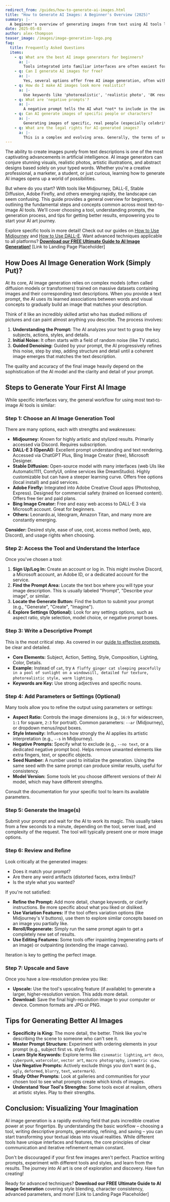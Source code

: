 ```yaml
---
redirect_from: /guides/how-to-generate-ai-images.html
title: "How to Generate AI Images: A Beginner's Overview (2025)"
summary: |-
  A beginner's overview of generating images from text using AI tools like Midjourney, DALL-E, and Stable Diffusion.
date: 2025-05-03
author: alex-thompson
teaser_image: /images/image-generation-logo.png
faq:
  title: Frequently Asked Questions
  items:
    - q: What are the best AI image generators for beginners?
      a: |-
        Tools integrated into familiar interfaces are often easiest for beginners. Bing Image Creator (powered by DALL-E 3) is free and web-based. DALL-E 3 within ChatGPT Plus is also user-friendly if you're already a subscriber. Midjourney is powerful but has a steeper learning curve due to its Discord interface.
    - q: Can I generate AI images for free?
      a: |-
        Yes, several options offer free AI image generation, often with limitations. Bing Image Creator provides free daily/weekly credits. Some Stable Diffusion interfaces can be run locally for free (requires technical setup). Many paid tools used to offer limited free trials, but availability varies.
    - q: How do I make AI images look more realistic?
      a: |-
        Use keywords like 'photorealistic', 'realistic photo', '8K resolution', 'detailed skin texture', 'cinematic lighting', 'shot on [camera type/lens]'. Specify details about lighting, camera angles (close-up, wide shot), and materials. Experiment with different models or style parameters if available.
    - q: What are 'negative prompts'?
      a: |-
        A negative prompt tells the AI what *not* to include in the image. Many tools support this (often using a '--no' parameter or a separate input box). Examples: '--no text, words, signature', '--no extra limbs, deformed hands', '--no blurry background'. This helps refine results and remove unwanted elements.
    - q: Can AI generate images of specific people or characters?
      a: |-
        Generating images of specific, real people (especially celebrities) is often restricted by AI tools due to privacy and ethical concerns. Generating copyrighted characters may also be limited or produce inconsistent results. Creating consistent original characters across multiple images requires advanced techniques like using seed numbers or specific model training.
    - q: What are the legal rights for AI-generated images?
      a: |-
        This is a complex and evolving area. Generally, the terms of service of the AI tool dictate usage rights. Some tools (like DALL-E via OpenAI) grant users broad ownership, including commercial use. Others might have restrictions. Copyright law regarding AI art is still being established globally. Always check the specific tool's terms.
---
```

The ability to create images purely from text descriptions is one of the most captivating advancements in artificial intelligence. AI image generators can conjure stunning visuals, realistic photos, artistic illustrations, and abstract designs based solely on your typed words. Whether you're a creative professional, a marketer, a student, or just curious, learning how to generate AI images opens up a world of possibilities.

But where do you start? With tools like Midjourney, DALL-E, Stable Diffusion, Adobe Firefly, and others emerging rapidly, the landscape can seem confusing. This guide provides a general overview for beginners, outlining the fundamental steps and concepts common across most text-to-image AI tools. We'll cover choosing a tool, understanding prompts, the generation process, and tips for getting better results, empowering you to start your AI art journey.

Explore specific tools in more detail! Check out our guides on [How to Use Midjourney](how-to-use-midjourney.html) and [How to Use DALL-E](how-to-use-dalle.html). Want advanced techniques applicable to all platforms? **[Download our FREE Ultimate Guide to AI Image Generation!](#)** \[Link to Landing Page Placeholder\]

## How Does AI Image Generation Work (Simply Put)?

At its core, AI image generation relies on complex models (often called diffusion models or transformers) trained on massive datasets containing images and their corresponding text descriptions. When you provide a text prompt, the AI uses its learned associations between words and visual concepts to gradually build an image that matches your description.

Think of it like an incredibly skilled artist who has studied millions of pictures and can paint almost anything you describe. The process involves:

1.  **Understanding the Prompt:** The AI analyzes your text to grasp the key subjects, actions, styles, and details.
2.  **Initial Noise:** It often starts with a field of random noise (like TV static).
3.  **Guided Denoising:** Guided by your prompt, the AI progressively refines this noise, step by step, adding structure and detail until a coherent image emerges that matches the text description.

The quality and accuracy of the final image heavily depend on the sophistication of the AI model and the clarity and detail of your prompt.

## Steps to Generate Your First AI Image

While specific interfaces vary, the general workflow for using most text-to-image AI tools is similar:

### Step 1: Choose an AI Image Generation Tool

There are many options, each with strengths and weaknesses:

*   **Midjourney:** Known for highly artistic and stylized results. Primarily accessed via Discord. Requires subscription.
*   **DALL-E 3 (OpenAI):** Excellent prompt understanding and text rendering. Accessed via ChatGPT Plus, Bing Image Creator (free), Microsoft Designer.
*   **Stable Diffusion:** Open-source model with many interfaces (web UIs like Automatic1111, ComfyUI, online services like DreamStudio). Highly customizable but can have a steeper learning curve. Offers free options (local install) and paid services.
*   **Adobe Firefly:** Integrated into Adobe Creative Cloud apps (Photoshop, Express). Designed for commercial safety (trained on licensed content). Offers free tier and paid plans.
*   **Bing Image Creator:** Free and easy web access to DALL-E 3 via Microsoft account. Great for beginners.
*   **Others:** Leonardo.ai, Ideogram, Amazon Titan, and many more are constantly emerging.

**Consider:** Desired style, ease of use, cost, access method (web, app, Discord), and usage rights when choosing.

### Step 2: Access the Tool and Understand the Interface

Once you've chosen a tool:

1.  **Sign Up/Log In:** Create an account or log in. This might involve Discord, a Microsoft account, an Adobe ID, or a dedicated account for the service.
2.  **Find the Prompt Area:** Locate the text box where you will type your image description. This is usually labeled "Prompt", "Describe your image", or similar.
3.  **Locate the Generate Button:** Find the button to submit your prompt (e.g., "Generate", "Create", "Imagine").
4.  **Explore Settings (Optional):** Look for any settings options, such as aspect ratio, style selection, model choice, or negative prompt boxes.

### Step 3: Write a Descriptive Prompt

This is the most critical step. As covered in our [guide to effective prompts](how-to-write-effective-ai-prompts.html), be clear and detailed.

*   **Core Elements:** Subject, Action, Setting, Style, Composition, Lighting, Color, Details.
*   **Example:** Instead of `cat`, try `A fluffy ginger cat sleeping peacefully in a pool of sunlight on a windowsill, detailed fur texture, photorealistic style, warm lighting`.
*   **Keywords are Key:** Use strong adjectives and specific nouns.

### Step 4: Add Parameters or Settings (Optional)

Many tools allow you to refine the output using parameters or settings:

*   **Aspect Ratio:** Controls the image dimensions (e.g., `16:9` for widescreen, `1:1` for square, `2:3` for portrait). Common parameters: `--ar` (Midjourney), or dropdown menus/input boxes.
*   **Style Intensity:** Influences how strongly the AI applies its artistic interpretation (e.g., `--s` in Midjourney).
*   **Negative Prompts:** Specify what to exclude (e.g., `--no text`, or a dedicated negative prompt box). Helps remove unwanted elements like extra fingers, text, or specific objects.
*   **Seed Number:** A number used to initialize the generation. Using the same seed with the same prompt can produce similar results, useful for consistency.
*   **Model Version:** Some tools let you choose different versions of their AI model, which may have different strengths.

Consult the documentation for your specific tool to learn its available parameters.

### Step 5: Generate the Image(s)

Submit your prompt and wait for the AI to work its magic. This usually takes from a few seconds to a minute, depending on the tool, server load, and complexity of the request. The tool will typically present one or more image options.

### Step 6: Review and Refine

Look critically at the generated images:

*   Does it match your prompt?
*   Are there any weird artifacts (distorted faces, extra limbs)?
*   Is the style what you wanted?

If you're not satisfied:

*   **Refine the Prompt:** Add more detail, change keywords, or clarify instructions. Be more specific about what you liked or disliked.
*   **Use Variation Features:** If the tool offers variation options (like Midjourney's V buttons), use them to explore similar concepts based on an image you partially like.
*   **Reroll/Regenerate:** Simply run the same prompt again to get a completely new set of results.
*   **Use Editing Features:** Some tools offer inpainting (regenerating parts of an image) or outpainting (extending the image canvas).

Iteration is key to getting the perfect image.

### Step 7: Upscale and Save

Once you have a low-resolution preview you like:

*   **Upscale:** Use the tool's upscaling feature (if available) to generate a larger, higher-resolution version. This adds more detail.
*   **Download:** Save the final high-resolution image to your computer or device. Common formats are JPG or PNG.

## Tips for Generating Better AI Images

*   **Specificity is King:** The more detail, the better. Think like you're describing the scene to someone who can't see it.
*   **Master Prompt Structure:** Experiment with ordering elements in your prompt (e.g., subject first vs. style first).
*   **Learn Style Keywords:** Explore terms like `cinematic lighting`, `art deco`, `cyberpunk`, `watercolor`, `vector art`, `macro photography`, `isometric view`.
*   **Use Negative Prompts:** Actively exclude things you don't want (e.g., `ugly`, `deformed`, `blurry`, `text`, `watermark`).
*   **Study Other Prompts:** Look at galleries and communities for your chosen tool to see what prompts create which kinds of images.
*   **Understand Your Tool's Strengths:** Some tools excel at realism, others at artistic styles. Play to their strengths.

## Conclusion: Visualizing Your Imagination

AI image generation is a rapidly evolving field that puts incredible creative power at your fingertips. By understanding the basic workflow – choosing a tool, writing descriptive prompts, generating, refining, and saving – you can start transforming your textual ideas into visual realities. While different tools have unique interfaces and features, the core principles of clear communication and iterative refinement remain constant.

Don't be discouraged if your first few images aren't perfect. Practice writing prompts, experiment with different tools and styles, and learn from the results. The journey into AI art is one of exploration and discovery. Have fun creating!

Ready for advanced techniques? **Download our FREE Ultimate Guide to AI Image Generation** covering style blending, character consistency, advanced parameters, and more! \[Link to Landing Page Placeholder\]